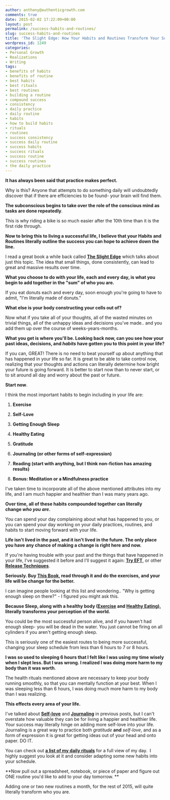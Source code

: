 ```yaml
---
author: anthony@authenticgrowth.com
comments: true
date: 2015-02-02 17:22:09+00:00
layout: post
permalink: /success-habits-and-routines/
slug: success-habits-and-routines
title: 'The Slight Edge: How Your Habits and Routines Transform Your Success'
wordpress_id: 1249
categories:
- Personal Growth
- Realizations
- Writing
tags:
- benefits of habits
- benefits of routine
- best habits
- best rituals
- best routines
- building a routine
- compound success
- consistency
- daily practice
- daily routine
- habits
- how to build habits
- rituals
- routines
- success consistency
- success daily routine
- success habits
- success rituals
- success routine
- success routines
- the daily practice
---
```


**It has always been said that practice makes perfect.**

Why is this? Anyone that attempts to do something daily will undoubtedly discover that if there are efficiencies to be found- your brain will find them.

**The subconscious begins to take over the role of the conscious mind as tasks are done repeatedly**.

This is why riding a bike is so much easier after the 10th time than it is the first ride through.

**Now to bring this to living a successful life, I believe that your Habits and Routines literally outline the success you can hope to achieve down the line.**

I read a great book a while back called [**The Slight Edge**](http://amzn.to/1LsAXxp) which talks about just this topic. The idea that small things, done consistently, can lead to great and massive results over time.

**What you choose to do with your life, each and every day, is what you begin to add together in the "sum" of who you are.**

If you eat donuts each and every day, soon enough you're going to have to admit, "I'm literally made of donuts."

**What else is your body constructing your cells out of?**

Now what if you take all of your thoughts, all of the wasted minutes on trivial things, all of the unhappy ideas and decisions you've made.. and you add them up over the course of weeks-years-months.

**What you get is where you'll be. Looking back now, can you see how your past ideas, decisions, and _habits_ have gotten you to this point in your life?**

If you can, GREAT! There is no need to beat yourself up about anything that has happened in your life so far. It is great to be able to take control now, realizing that your thoughts and actions can literally determine how bright your future is going forward. It is better to start now than to never start, or to sit around all day and worry about the past or future.

**Start now**.
<!-- more -->

I think the most important habits to begin including in your life are:



 	
  1. **Exercise**

 	
  2. **Self-Love**

 	
  3. **Getting Enough Sleep**

 	
  4. **Healthy Eating**

 	
  5. **Gratitude**

 	
  6. **Journaling (or other forms of self-expression)**

 	
  7. **Reading (start with anything, but I think non-fiction has amazing results)**

 	
  8. **Bonus: Meditation or a Mindfulness practice**


I've taken time to incorporate all of the above mentioned attributes into my life, and I am much happier and healthier than I was many years ago.

**Over time, all of these habits compounded together can literally change _who you are_.**

You can spend your day complaining about what has happened to you, or you can spend your day working on your daily practices, routines, and habits to start moving forward with your life.

**Life isn't lived in the past, and it isn't lived in the future. The only place you have any chance of making a change is right here and now.**

If you're having trouble with your past and the things that have happened in your life, I've suggested it before and I'll suggest it again: **[Try EFT](http://www.authenticgrowth.com/tapping/)**, or other **[Release Techniques](http://www.authenticgrowth.com/letting-go-how-releasing-enriches-your-world/)**.

**Seriously. Buy [This Book](http://amzn.to/1EUVJRF), read through it and do the exercises, and your life will be change for the better.**

I can imagine people looking at this list and wondering.. "Why is getting enough sleep on there?" - I figured you might ask this.

**Because Sleep, along with a healthy body ([Exercise](http://www.authenticgrowth.com/importance-of-health/) and [Healthy Eating](http://www.authenticgrowth.com/nutrition/)), literally transforms your perception of the world.**

You could be the most successful person alive, and if you haven't had enough sleep- you will be dead in the water. You just cannot be firing on all cylinders if you aren't getting enough sleep.

This is seriously one of the easiest routes to being more successful, changing your sleep schedule from less than 6 hours to 7 or 8 hours.

**I was so used to sleeping 6 hours that I felt like I was using my time wisely when I slept less. But I was wrong. I realized I was doing more harm to my body than it was worth**.

The health rituals mentioned above are necessary to keep your body running smoothly, so that you can mentally function at your best. When I was sleeping less than 6 hours, I was doing much more harm to my body than I was realizing.

**This effects every area of your life.**

I've talked about **[Self-love](http://www.authenticgrowth.com/the-importance-of-self-love/)** and **[Journaling](http://www.authenticgrowth.com/morning-pages/)** in previous posts, but I can't overstate how valuable they can be for living a happier and healthier life. Your success may literally hinge on adding more self-love into your life. Journaling is a great way to practice both _gratitude_ **and** _self-love_, and as a form of expression it is great for getting ideas out of your head and onto paper. DO IT.

You can check out **[a list of my daily rituals](http://www.authenticgrowth.com/the-daily-practice/)** for a full view of my day.  I highly suggest you look at it and consider adapting some new habits into your schedule.

**Now pull out a spreadsheet, notebook, or piece of paper and figure out ONE routine you'd like to add to your day tomorrow. **

Adding one or two new routines a month, for the rest of 2015, will quite literally transform who you are.<!-- more -->
